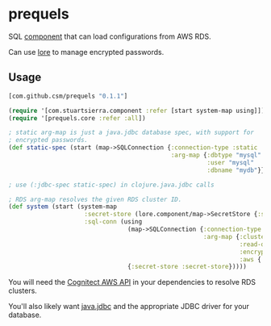# prequels

SQL [component](https://github.com/stuartsierra/component) that can load configurations from AWS RDS.


Can use [lore](https://github.com/csm/lore) to manage encrypted passwords.

## Usage

```clojure
[com.github.csm/prequels "0.1.1"]
```

```clojure
(require '[com.stuartsierra.component :refer [start system-map using]])
(require '[prequels.core :refer :all])

; static arg-map is just a java.jdbc database spec, with support for
; encrypted passwords.
(def static-spec (start (map->SQLConnection {:connection-type :static
                                             :arg-map {:dbtype "mysql"
                                                       :user "mysql"
                                                       :dbname "mydb"}})))

; use (:jdbc-spec static-spec) in clojure.java.jdbc calls

; RDS arg-map resolves the given RDS cluster ID.
(def system (start (system-map
                     :secret-store (lore.component/map->SecretStore {:store-type :kms})
                     :sql-conn (using
                                 (map->SQLConnection {:connection-type :rds
                                                      :arg-map {:cluster-id "my-rds-cluster"
                                                                :read-only? true
                                                                :encrypted-password "Base64EncodedData/=="
                                                                :aws {:region "us-west-2"}}})
                                 {:secret-store :secret-store}))))
```

You will need the [Cognitect AWS API](https://github.com/cognitect-labs/aws-api) in your dependencies to resolve RDS clusters.

You'll also likely want [java.jdbc](https://github.com/clojure/java.jdbc) and the appropriate
JDBC driver for your database.